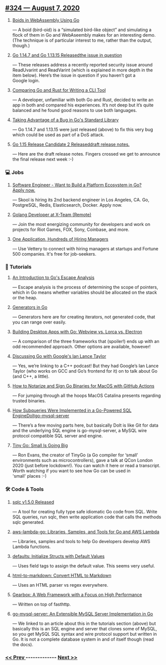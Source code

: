 ## [#324 — August 7, 2020](https://golangweekly.com/issues/324)

1. [Boids in WebAssembly Using Go](https://golangweekly.com/link/93215/web)

     — A boid (bird-oid) is a “simulated bird-like object” and simulating a flock of them in Go and WebAseembly makes for an interesting demo. (The technique is of particular interest to me, rather than the output, though.)
1. [Go 1.14.7 and Go 1.13.15 Releasedthe issue in question](https://golangweekly.com/link/93216/web)

     — These releases address a recently reported security issue around ReadUvarint and ReadVarint (which is explained in more depth in the item below). Here’s the issue in question if you haven’t got a Google login.
1. [Comparing Go and Rust for Writing a CLI Tool](https://golangweekly.com/link/93218/web)

     — A developer, unfamiliar with both Go and Rust, decided to write an app in both and compared his experiences. It’s not deep but it’s quite balanced and he found good reasons to use both languages.
1. [Taking Advantage of a Bug in Go's Standard Library](https://golangweekly.com/link/93219/web)

     — Go 1.14.7 and 1.13.15 were just released (above) to fix this very bug which could be used as part of a DoS attack.
1. [Go 1.15 Release Candidate 2 Releaseddraft release notes.](https://golangweekly.com/link/93220/web)

     — Here are the draft release notes. Fingers crossed we get to announce the final release next week :-)
### 💻 Jobs

1. [Software Engineer - Want to Build a Platform Ecosystem in Go?Apply now.](https://golangweekly.com/link/93142/web)

     — Skool is hiring its 2nd backend engineer in Los Angeles, CA. Go, PostgreSQL, Redis, Elasticsearch, Docker. Apply now.
1. [Golang Developer at X-Team (Remote)](https://golangweekly.com/link/93143/web)

     — Join the most energizing community for developers and work on projects for Riot Games, FOX, Sony, Coinbase, and more.
1. [One Application, Hundreds of Hiring Managers](https://golangweekly.com/link/93144/web)

     — Use Vettery to connect with hiring managers at startups and Fortune 500 companies. It's free for job-seekers.
### 📘 Tutorials

1. [An Introduction to Go's Escape Analysis](https://golangweekly.com/link/93222/web)

     — Escape analysis is the process of determining the scope of pointers, which in Go means whether variables should be allocated on the stack or the heap.
1. [Generators in Go](https://golangweekly.com/link/93223/web)

     — Generators here are for creating iterators, not generated code, that you can range over easily.
1. [Building Desktop Apps with Go: Webview vs. Lorca vs. Electron](https://golangweekly.com/link/93224/web)

     — A comparison of the three frameworks that (spoiler!) ends up with an odd recommended approach. Other options are available, however!
1. [Discussing Go with Google's Ian Lance Taylor](https://golangweekly.com/link/93225/web)

     — Yes, we’re linking to a C++ podcast! But they had Google’s Ian Lance Taylor (who works on GCC and Go’s frontend for it) on to talk about Go (and C++, a little).
1. [How to Notarize and Sign Go Binaries for MacOS with GitHub Actions](https://golangweekly.com/link/93226/web)

     — For jumping through all the hoops MacOS Catalina presents regarding trusted binaries.
1. [How Subqueries Were Implemented in a Go-Powered SQL EngineDoltgo-mysql-server](https://golangweekly.com/link/93227/web)

     — There’s a few moving parts here, but basically Dolt is like Git for data and the underlying SQL engine is go-mysql-server, a MySQL wire protocol compatible SQL server and engine.
1. [Tiny Go: Small Is Going Big](https://golangweekly.com/link/93230/web)

     — Ron Evans, the creator of TinyGo (a Go compiler for ‘small’ environments such as microcontrollers), gave a talk at QCon London 2020 (just before lockdown!). You can watch it here or read a transcript. Worth watching if you want to see how Go can be used in 'small' places :-)
### 🛠 Code & Tools

1. [sqlc v1.5.0 Released](https://golangweekly.com/link/93231/web)

     — A tool for creating fully type safe idiomatic Go code from SQL. Write SQL queries, run sqlc, then write application code that calls the methods sqlc generated.
1. [aws-lambda-go: Libraries, Samples, and Tools for Go and AWS Lambda](https://golangweekly.com/link/93232/web)

     — Libraries, samples and tools to help Go developers develop AWS Lambda functions.
1. [defaults: Initialize Structs with Default Values](https://golangweekly.com/link/93233/web)

     — Uses field tags to assign the default value. This seems very useful.
1. [html-to-markdown: Convert HTML to Markdown](https://golangweekly.com/link/93234/web)

     — Uses an HTML parser vs regex everywhere.
1. [Gearbox: A Web Framework with a Focus on High Performance](https://golangweekly.com/link/93235/web)

     — Written on top of fasthttp.
1. [go-mysql-server: An Extensible MySQL Server Implementation in Go](https://golangweekly.com/link/93229/web)

     — We linked to an article about this in the tutorials section (above) but basically this is an SQL engine and server that clones some of MySQL, so you get MySQL SQL syntax and wire protocol support but written in Go. It is not a complete database system in and of itself though (read the docs).

### [ << Prev ](golangweekly-323.md) ------------- [ Next >> ](golangweekly-325.md)